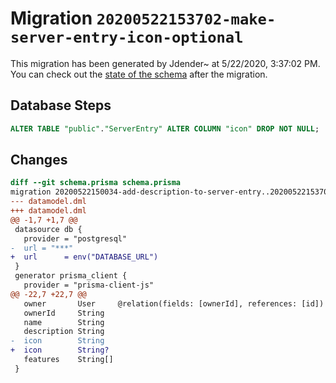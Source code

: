 # Migration `20200522153702-make-server-entry-icon-optional`

This migration has been generated by Jdender~ at 5/22/2020, 3:37:02 PM.
You can check out the [state of the schema](./schema.prisma) after the migration.

## Database Steps

```sql
ALTER TABLE "public"."ServerEntry" ALTER COLUMN "icon" DROP NOT NULL;
```

## Changes

```diff
diff --git schema.prisma schema.prisma
migration 20200522150034-add-description-to-server-entry..20200522153702-make-server-entry-icon-optional
--- datamodel.dml
+++ datamodel.dml
@@ -1,7 +1,7 @@
 datasource db {
   provider = "postgresql"
-  url = "***"
+  url      = env("DATABASE_URL")
 }
 generator prisma_client {
   provider = "prisma-client-js"
@@ -22,7 +22,7 @@
   owner       User     @relation(fields: [ownerId], references: [id])
   ownerId     String
   name        String
   description String
-  icon        String
+  icon        String?
   features    String[]
 }
```


